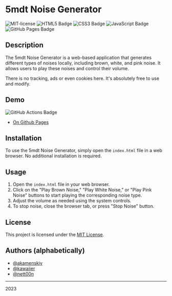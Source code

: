 # 5mdt Noise Generator

![MIT-license](https://img.shields.io/badge/License-MIT-ECD53F?&logoColor=000&style=flat-square)
![HTML5 Badge](https://img.shields.io/badge/HTML5-E34F26?logo=html5&logoColor=fff&style=flat-square)
![CSS3 Badge](https://img.shields.io/badge/CSS3-1572B6?logo=css3&logoColor=fff&style=flat-square)
![JavaScript Badge](https://img.shields.io/badge/JavaScript-F7DF1E?logo=javascript&logoColor=000&style=flat-square)
![GitHub Pages Badge](https://img.shields.io/badge/GitHub%20Pages-222?logo=githubpages&logoColor=fff&style=flat-square)

## Description

The 5mdt Noise Generator is a web-based application that generates different types of noises locally, including brown, white, and pink noise. It allows users to play these noises and control their volume.

There is no tracking, ads or even cookies here. It's absolutely free to use and modify.

## Demo

![GitHub Actions Badge](https://github.com/5mdt/noise/actions/workflows/build.yml/badge.svg?branch=main)

- [On Github Pages](https://5mdt.github.io/noise/)

## Installation

To use the 5mdt Noise Generator, simply open the `index.html` file in a web browser. No additional installation is required.

## Usage

1. Open the `index.html` file in your web browser.
2. Click on the "Play Brown Noise," "Play White Noise," or "Play Pink Noise" buttons to start playing the corresponding noise type.
3. Adjust the volume as needed using the system controls.
4. To stop noise, close the browser tab, or press "Stop Noise" button.

## License

This project is licensed under the [MIT License](LICENSE).

## Authors (alphabetically)

- [@akamenskiy](https://github.com/akamenskiy)
- [@kawaiier](https://github.com/kawaiier)
- [@nett00n](https://github.com/nett00n)

---

2023
